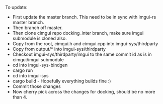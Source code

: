 To update:
* First update the master branch. This need to be in sync with imgui-rs master branch.
* Then branch off master.
* Then clone cimgui repo docking_inter branch, make sure imgui submodule is cloned also.
* Copy from the root, cimgui.h and cimgui.cpp into imgui-sys/thirdparty
* Copy from output/* into imgui-sys/thirdparty
* Checkout imgui-sys/thirdparty/imgui to the same commit id as is in cimgui/imgui submodule
* cd into imgui-sys-bindgen
* cargo run
* cd into imgui-sys
* cargo build - Hopefully everything builds fine :)
* Commit those changes
* Now cherry pick across the changes for docking, should be no more than 4.
